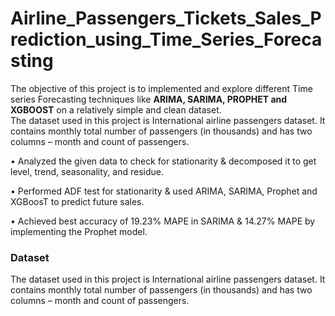# Airline_Passengers_Tickets_Sales_Prediction_using_Time_Series_Forecasting
The objective of this project is to implemented and  explore different Time series Forecasting techniques like **ARIMA, SARIMA, PROPHET and XGBOOST** on a relatively simple and clean dataset.   
The dataset used in this project is International airline passengers dataset. It contains monthly total number of passengers (in thousands) and has two columns – month and count of passengers.

• Analyzed the given data to check for stationarity & decomposed it to get level, trend, seasonality, and residue.

• Performed ADF test for stationarity & used ARIMA, SARIMA, Prophet and XGBoosT to predict future sales.

• Achieved best accuracy of 19.23% MAPE in SARIMA & 14.27% MAPE by implementing the Prophet model.

### Dataset

The dataset used in this project is International airline passengers dataset. It contains monthly total number of passengers (in thousands) and has two columns – month and count of passengers.


